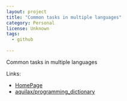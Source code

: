```yaml
---
layout: project
title: "Common tasks in multiple languages"
category: Personal
license: Unknown
tags:
  - github
  
---
```


Common tasks in multiple languages

Links:

* [HomePage](http://www.avtobiografia.com)
* [aquilax/programming_dictionary](https://github.com/aquilax/programming_dictionary)

